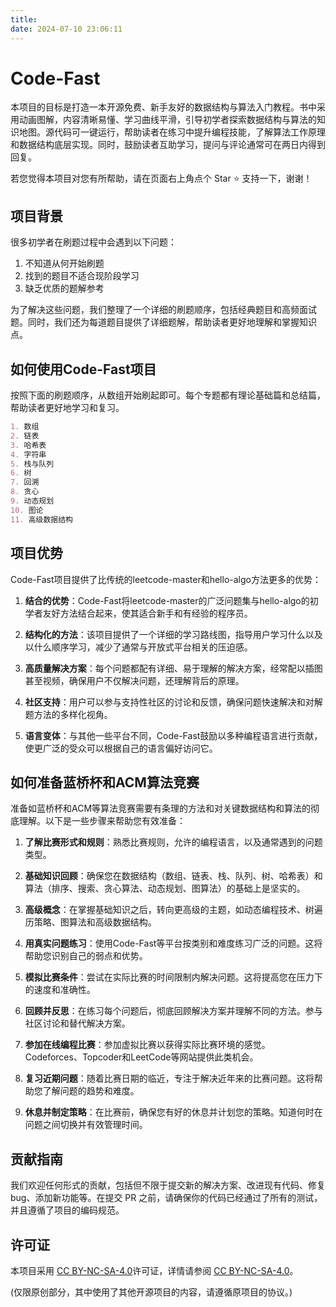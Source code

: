 ```yaml
---
title: 
date: 2024-07-10 23:06:11
---
```


# Code-Fast

本项目的目标是打造一本开源免费、新手友好的数据结构与算法入门教程。书中采用动画图解，内容清晰易懂、学习曲线平滑，引导初学者探索数据结构与算法的知识地图。源代码可一键运行，帮助读者在练习中提升编程技能，了解算法工作原理和数据结构底层实现。同时，鼓励读者互助学习，提问与评论通常可在两日内得到回复。

若您觉得本项目对您有所帮助，请在页面右上角点个 Star :star: 支持一下，谢谢！

## 项目背景

很多初学者在刷题过程中会遇到以下问题：

1. 不知道从何开始刷题
2. 找到的题目不适合现阶段学习
3. 缺乏优质的题解参考

为了解决这些问题，我们整理了一个详细的刷题顺序，包括经典题目和高频面试题。同时，我们还为每道题目提供了详细题解，帮助读者更好地理解和掌握知识点。

## 如何使用Code-Fast项目

按照下面的刷题顺序，从数组开始刷起即可。每个专题都有理论基础篇和总结篇，帮助读者更好地学习和复习。

```markdown
1. 数组
2. 链表
3. 哈希表
4. 字符串
5. 栈与队列
6. 树
7. 回溯
8. 贪心
9. 动态规划
10. 图论
11. 高级数据结构
```

## 项目优势

Code-Fast项目提供了比传统的leetcode-master和hello-algo方法更多的优势：

1. **结合的优势**：Code-Fast将leetcode-master的广泛问题集与hello-algo的初学者友好方法结合起来，使其适合新手和有经验的程序员。

2. **结构化的方法**：该项目提供了一个详细的学习路线图，指导用户学习什么以及以什么顺序学习，减少了通常与开放式平台相关的压迫感。

3. **高质量解决方案**：每个问题都配有详细、易于理解的解决方案，经常配以插图甚至视频，确保用户不仅解决问题，还理解背后的原理。

4. **社区支持**：用户可以参与支持性社区的讨论和反馈，确保问题快速解决和对解题方法的多样化视角。

5. **语言变体**：与其他一些平台不同，Code-Fast鼓励以多种编程语言进行贡献，使更广泛的受众可以根据自己的语言偏好访问它。

## 如何准备蓝桥杯和ACM算法竞赛

准备如蓝桥杯和ACM等算法竞赛需要有条理的方法和对关键数据结构和算法的彻底理解。以下是一些步骤来帮助您有效准备：

1. **了解比赛形式和规则**：熟悉比赛规则，允许的编程语言，以及通常遇到的问题类型。

2. **基础知识回顾**：确保您在数据结构（数组、链表、栈、队列、树、哈希表）和算法（排序、搜索、贪心算法、动态规划、图算法）的基础上是坚实的。

3. **高级概念**：在掌握基础知识之后，转向更高级的主题，如动态编程技术、树遍历策略、图算法和高级数据结构。

4. **用真实问题练习**：使用Code-Fast等平台按类别和难度练习广泛的问题。这将帮助您识别自己的弱点和优势。

5. **模拟比赛条件**：尝试在实际比赛的时间限制内解决问题。这将提高您在压力下的速度和准确性。

6. **回顾并反思**：在练习每个问题后，彻底回顾解决方案并理解不同的方法。参与社区讨论和替代解决方案。

7. **参加在线编程比赛**：参加虚拟比赛以获得实际比赛环境的感觉。Codeforces、Topcoder和LeetCode等网站提供此类机会。

8. **复习近期问题**：随着比赛日期的临近，专注于解决近年来的比赛问题。这将帮助您了解问题的趋势和难度。

9. **休息并制定策略**：在比赛前，确保您有好的休息并计划您的策略。知道何时在问题之间切换并有效管理时间。

## 贡献指南

我们欢迎任何形式的贡献，包括但不限于提交新的解决方案、改进现有代码、修复 bug、添加新功能等。在提交 PR 之前，请确保你的代码已经通过了所有的测试，并且遵循了项目的编码规范。

## 许可证

本项目采用 [CC BY-NC-SA-4.0](https://creativecommons.org/licenses/by-nc-sa/4.0/)许可证，详情请参阅  [CC BY-NC-SA-4.0](https://creativecommons.org/licenses/by-nc-sa/4.0/)。

(仅限原创部分，其中使用了其他开源项目的内容，请遵循原项目的协议。)
